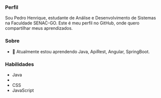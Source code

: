 ### Perfil

Sou Pedro Henrique, estudante de Análise e Desenvolvimento de Sistemas na Faculdade SENAC-GO. Este é meu perfil no GitHub, onde quero compartilhar meus aprendizados.

### Sobre

- 🌱 Atualmente estou aprendendo Java, ApiRest, Angular, SpringBoot.

### Habilidades 

- <i class="fab fa-java"></i> Java
- <img x="5" y="3" width="14" height="14" src="https://camo.githubusercontent.com/8ea73063afa8ec9e33aa1e763e493810f3ec21b1a6c833c0536e1a0c859e53af/68747470733a2f2f696d672e736869656c64732e696f2f62616467652f2d48544d4c2d4533344632363f7374796c653d666c61742d737175617265266c6f676f3d68746d6c35266c6f676f436f6c6f723d7768697465">
- <i class="fab fa-css3"></i> CSS
- <i class="fab fa-js"></i> JavaScript
<!--
**PedroHenriqueMS/PedroHenriqueMS** is a ✨ _special_ ✨ repository because its `README.md` (this file) appears on your GitHub profile.

Here are some ideas to get you started:

- 🔭 I’m currently working on ...
- 🌱 I’m currently learning ...
- 👯 I’m looking to collaborate on ...
- 🤔 I’m looking for help with ...
- 💬 Ask me about ...
- 📫 How to reach me: ...
- 😄 Pronouns: ...
- ⚡ Fun fact: ...
-->

